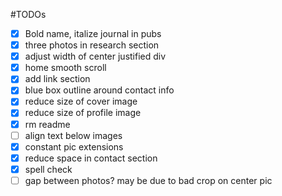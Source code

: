 #TODOs

 - [x] Bold name, italize journal in pubs
 - [x] three photos in research section
 - [x] adjust width of center justified div
 - [x] home smooth scroll
 - [x] add link section
 - [x] blue box outline around contact info
 - [x] reduce size of cover image
 - [x] reduce size of profile image
 - [x] rm readme
 - [ ] align text below images
 - [x] constant pic extensions
 - [x] reduce space in contact section
 - [x] spell check
 - [ ] gap between photos? may be due to bad crop on center pic
